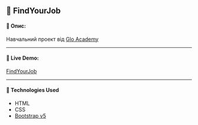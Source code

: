 ## :pushpin: FindYourJob
#### :memo: Опис: 

Навчальний проект від [Glo Academy](https://glo.academy/)
___

#### :link: Live Demo: 
[FindYourJob](https://alexsanders-git.github.io/FindYourJob/)
___

#### :rocket: Technologies Used

* HTML
* CSS
* [Bootstrap v5](https://getbootstrap.com/)
